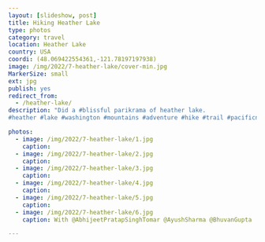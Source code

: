 ```yaml
---
layout: [slideshow, post]
title: Hiking Heather Lake
type: photos
category: travel
location: Heather Lake
country: USA
coordi: (48.069422554361,-121.78197197938)
image: /img/2022/7-heather-lake/cover-min.jpg
MarkerSize: small
ext: jpg
publish: yes
redirect_from:  
  - /heather-lake/       
description: "Did a #blissful parikrama of heather lake.
#heather #lake #washington #mountains #adventure #hike #trail #pacificnorthwest #pnw #seattle #washingtonstate"

photos:
  - image: /img/2022/7-heather-lake/1.jpg
    caption:
  - image: /img/2022/7-heather-lake/2.jpg
    caption:
  - image: /img/2022/7-heather-lake/3.jpg
    caption:
  - image: /img/2022/7-heather-lake/4.jpg
    caption:
  - image: /img/2022/7-heather-lake/5.jpg
    caption:
  - image: /img/2022/7-heather-lake/6.jpg
    caption: With @AbhijeetPratapSinghTomar @AyushSharma @BhuvanGupta

---
```

